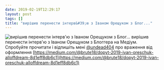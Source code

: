 ```yaml
---
date: 2019-02-19T12:29:17
layout: post
tags: []
title: "вирішив перенести інтерв&#39;ю з Іваном Орещуком з Блог..."
---
```

![вирішив перенести інтерв&#39;ю з Іваном Орещуком з Блог...](https://miro.medium.com/max/1200/1*tLYHqJCd16T7ULkep5uWbw.jpeg)
вирішив перенести інтерв&#39;ю з Іваном Орещуком з Блоггера на Медіум. Спробуйте прочитати і відпишіть мені [@undead404](https://t.me/undead404) про враження від оформлення [https://medium.com/@brute18/dopyt-2019-ivan-oreschuk-alloffdream-8d1eff8db6c1](https://medium.com/@brute18/dopyt-2019-ivan-oreschuk-alloffdream-8d1eff8db6c1)